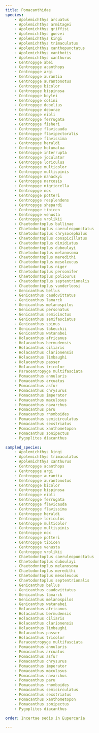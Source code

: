 ```yaml
---
title: Pomacanthidae
species:
    - Apolemichthys arcuatus
    - Apolemichthys armitagei
    - Apolemichthys griffisi
    - Apolemichthys guezei
    - Apolemichthys kingi
    - Apolemichthys trimaculatus
    - Apolemichthys xanthopunctatus
    - Apolemichthys xanthotis
    - Apolemichthys xanthurus
    - Centropyge abei
    - Centropyge acanthops
    - Centropyge argi
    - Centropyge aurantia
    - Centropyge aurantonotus
    - Centropyge bicolor
    - Centropyge bispinosa
    - Centropyge boylei
    - Centropyge colini
    - Centropyge debelius
    - Centropyge deborae
    - Centropyge eibli
    - Centropyge ferrugata
    - Centropyge fisheri
    - Centropyge flavicauda
    - Centropyge flavipectoralis
    - Centropyge flavissima
    - Centropyge heraldi
    - Centropyge hotumatua
    - Centropyge interrupta
    - Centropyge joculator
    - Centropyge loriculus
    - Centropyge multicolor
    - Centropyge multispinis
    - Centropyge nahackyi
    - Centropyge narcosis
    - Centropyge nigriocella
    - Centropyge nox
    - Centropyge potteri
    - Centropyge resplendens
    - Centropyge shepardi
    - Centropyge tibicen
    - Centropyge venusta
    - Centropyge vrolikii
    - Chaetodontoplus ballinae
    - Chaetodontoplus caeruleopunctatus
    - Chaetodontoplus chrysocephalus
    - Chaetodontoplus conspicillatus
    - Chaetodontoplus dimidiatus
    - Chaetodontoplus duboulayi
    - Chaetodontoplus melanosoma
    - Chaetodontoplus meredithi
    - Chaetodontoplus mesoleucus
    - Chaetodontoplus niger
    - Chaetodontoplus personifer
    - Chaetodontoplus poliourus
    - Chaetodontoplus septentrionalis
    - Chaetodontoplus vanderloosi
    - Genicanthus bellus
    - Genicanthus caudovittatus
    - Genicanthus lamarck
    - Genicanthus melanospilos
    - Genicanthus personatus
    - Genicanthus semicinctus
    - Genicanthus semifasciatus
    - Genicanthus spinus
    - Genicanthus takeuchii
    - Genicanthus watanabei
    - Holacanthus africanus
    - Holacanthus bermudensis
    - Holacanthus ciliaris
    - Holacanthus clarionensis
    - Holacanthus limbaughi
    - Holacanthus passer
    - Holacanthus tricolor
    - Paracentropyge multifasciata
    - Pomacanthus annularis
    - Pomacanthus arcuatus
    - Pomacanthus asfur
    - Pomacanthus chrysurus
    - Pomacanthus imperator
    - Pomacanthus maculosus
    - Pomacanthus navarchus
    - Pomacanthus paru
    - Pomacanthus rhomboides
    - Pomacanthus semicirculatus
    - Pomacanthus sexstriatus
    - Pomacanthus xanthometopon
    - Pomacanthus zonipectus
    - Pygoplites diacanthus

sampled_species:
    - Apolemichthys kingi
    - Apolemichthys trimaculatus
    - Apolemichthys xanthurus
    - Centropyge acanthops
    - Centropyge argi
    - Centropyge aurantia
    - Centropyge aurantonotus
    - Centropyge bicolor
    - Centropyge bispinosa
    - Centropyge eibli
    - Centropyge ferrugata
    - Centropyge flavicauda
    - Centropyge flavissima
    - Centropyge heraldi
    - Centropyge loriculus
    - Centropyge multicolor
    - Centropyge multispinis
    - Centropyge nox
    - Centropyge potteri
    - Centropyge tibicen
    - Centropyge venusta
    - Centropyge vrolikii
    - Chaetodontoplus caeruleopunctatus
    - Chaetodontoplus duboulayi
    - Chaetodontoplus melanosoma
    - Chaetodontoplus meredithi
    - Chaetodontoplus mesoleucus
    - Chaetodontoplus septentrionalis
    - Genicanthus bellus
    - Genicanthus caudovittatus
    - Genicanthus lamarck
    - Genicanthus melanospilos
    - Genicanthus watanabei
    - Holacanthus africanus
    - Holacanthus bermudensis
    - Holacanthus ciliaris
    - Holacanthus clarionensis
    - Holacanthus limbaughi
    - Holacanthus passer
    - Holacanthus tricolor
    - Paracentropyge multifasciata
    - Pomacanthus annularis
    - Pomacanthus arcuatus
    - Pomacanthus asfur
    - Pomacanthus chrysurus
    - Pomacanthus imperator
    - Pomacanthus maculosus
    - Pomacanthus navarchus
    - Pomacanthus paru
    - Pomacanthus rhomboides
    - Pomacanthus semicirculatus
    - Pomacanthus sexstriatus
    - Pomacanthus xanthometopon
    - Pomacanthus zonipectus
    - Pygoplites diacanthus

order: Incertae sedis in Eupercaria

---
```

